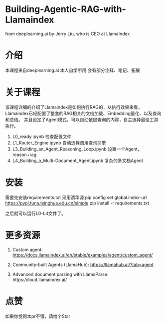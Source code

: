 # Building-Agentic-RAG-with-Llamaindex
from deeplearning.ai by Jerry Liu, who is CEO at LlamaIndex

# 介绍

本课程来自deeplearning.ai
本人自学所用
会有部分注释、笔记、拓展

# 关于课程
该课程详细的介绍了Llamaindex是如何执行RAG的，从执行效果来看，Llamaindex已经配置了整套的RAG相关的文档加载、Embedding量化、以及查询和总结。
并且设定了Agent模式，可以自动依据查询的内容，自主选择最佳工具执行。

1. L0_ready.ipynb 检查配置文件
2. L1_Router_Engine.ipynb 自动选择调用查询引擎
3. L3_Building_an_Agent_Reasoning_Loop.ipynb 设置一个Agent，reason+rag
4. L4_Building_a_Multi-Document_Agent.ipynb 复杂的多文档Agent

# 安装
需要先安装requirements.txt
采用清华源
pip config set global.index-url https://pypi.tuna.tsinghua.edu.cn/simple
pip install -r requirements.txt

之后就可以运行L0-L4文件了。


# 更多资源
1. Custom agent:
https://docs.llamaindex.ai/en/stable/examples/agent/custom_agent/

2. Community-built Agents (LlamaHub):
https://llamahub.ai/?tab=agent

3. Advanced document parsing with LlamaParse:
https:/cloud.llamaindex.ai/

# 点赞
如果你觉得本pr不错，请给个Star

